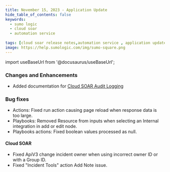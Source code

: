 ```yaml
---
title: November 15, 2023 - Application Update
hide_table_of_contents: false
keywords:
  - sumo logic
  - cloud soar
  - automation service
 
tags: [cloud soar release notes,automation service , application update]
image: https://help.sumologic.com/img/sumo-square.png
---
```


import useBaseUrl from '@docusaurus/useBaseUrl';

### Changes and Enhancements 
* Added documentation for [Cloud SOAR Audit Logging](/docs/cloud-soar/audit-event-index/)

### Bug fixes 
* Actions: Fixed run action causing page reload when response data is too large.
* Playbooks: Removed Resource from inputs when selecting an Internal integration in add or edit node.
* Playbooks actions: Fixed boolean values processed as null.
#### Cloud SOAR
* Fixed ApiV3 change incident owner when using incorrect owner ID or with a Group ID.
* Fixed "Incident Tools" action Add Note issue.